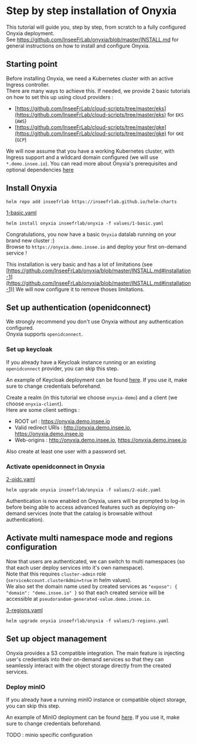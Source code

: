 # Step by step installation of Onyxia

This tutorial will guide you, step by step, from scratch to a fully configured Onyxia deployment.  
See https://github.com/InseeFrLab/onyxia/blob/master/INSTALL.md for general instructions on how to install and configure Onyxia.

## Starting point

Before installing Onyxia, we need a Kubernetes cluster with an active Ingress controller.  
There are many ways to achieve this. If needed, we provide 2 basic tutorials on how to set this up using cloud providers :

- [https://github.com/InseeFrLab/cloud-scripts/tree/master/eks](https://github.com/InseeFrLab/cloud-scripts/tree/master/eks) for `EKS` (`AWS`)
- [https://github.com/InseeFrLab/cloud-scripts/tree/master/gke](https://github.com/InseeFrLab/cloud-scripts/tree/master/gke) for `GKE` (`GCP`)

We will now assume that you have a working Kubernetes cluster, with Ingress support and a wildcard domain configured (we will use `*.demo.insee.io`).
You can read more about Onyxia's prerequisites and optional dependencies [here](https://github.com/InseeFrLab/onyxia/blob/master/INSTALL.md#prerequisites)

## Install Onyxia

```
helm repo add inseefrlab https://inseefrlab.github.io/helm-charts
```

[1-basic.yaml](values/1-basic.yaml)

```
helm install onyxia inseefrlab/onyxia -f values/1-basic.yaml
```

Congratulations, you now have a basic `Onyxia` datalab running on your brand new cluster :)  
Browse to `https://onyxia.demo.insee.io` and deploy your first on-demand service !

This installation is very basic and has a lot of limitations (see [https://github.com/InseeFrLab/onyxia/blob/master/INSTALL.md#installation-1](https://github.com/InseeFrLab/onyxia/blob/master/INSTALL.md#installation-1))
We will now configure it to remove thoses limitations.

## Set up authentication (openidconnect)

We strongly recommend you don't use Onyxia without any authentication configured.  
Onyxia supports `openidconnect`.

### Set up keycloak

If you already have a Keycloak instance running or an existing `openidconnect` provider, you can skip this step.

An example of Keycloak deployment can be found [here](keycloak). If you use it, make sure to change credentials beforehand.

Create a realm (in this tutorial we choose `onyxia-demo`) and a client (we choose `onyxia-client`).  
Here are some client settings :

- ROOT url : https://onyxia.demo.insee.io
- Valid redirect URIs : http://onyxia.demo.insee.io, https://onyxia.demo.insee.io
- Web-origins : http://onyxia.demo.insee.io, https://onyxia.demo.insee.io

Also create at least one user with a password set.

### Activate openidconnect in Onyxia

[2-oidc.yaml](values/2-oidc.yaml)

```
helm upgrade onyxia inseefrlab/onyxia -f values/2-oidc.yaml
```

Authentication is now enabled on Onyxia, users will be prompted to log-in before being able to access advanced features such as deploying on-demand services (note that the catalog is browsable without authentication).

## Activate multi namespace mode and regions configuration

Now that users are authenticated, we can switch to multi namespaces (so that each user deploy services into it's own namespace).  
Note that this requires `cluster-admin` role (`serviceAccount.clusterAdmin=true` in helm values).  
We also set the domain name used by created services as `"expose": { "domain": "demo.insee.io" }` so that each created service will be accessible at `pseudorandom-generated-value.demo.insee.io`.

[3-regions.yaml](values/3-regions.yaml)

```
helm upgrade onyxia inseefrlab/onyxia -f values/3-regions.yaml
```

## Set up object management

Onyxia provides a S3 compatible integration. The main feature is injecting user's credentials into their on-demand services so that they can seamlessly interact with the object storage directly from the created services.

### Deploy minIO

If you already have a running minIO instance or compatible object storage, you can skip this step.

An example of MinIO deployment can be found [here](minio). If you use it, make sure to change credentials beforehand.

TODO : minio specific configuration
